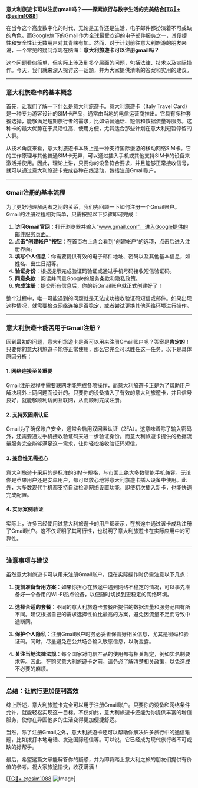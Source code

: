**意大利旅遊卡可以注册gmail吗？——探索旅行与数字生活的完美结合[[TG💪+ @esim1088](https://t.me/s/esim1088)]**

在当今这个高度数字化的时代，无论是工作还是生活，电子邮件都扮演着不可或缺的角色。而Google旗下的Gmail作为全球最受欢迎的电子邮件服务之一，其便捷性和安全性让无数用户对其青睐有加。然而，对于计划前往意大利旅游的朋友来说，一个常见的疑问浮现在脑海：**意大利旅遊卡可以注册gmail吗？** 

这个问题看似简单，但实际上涉及到多个层面的问题，包括法律、技术以及实际操作。今天，我们就来深入探讨这一话题，并为大家提供清晰的答案和实用的建议。

---

### **意大利旅遊卡的基本概念**

首先，让我们了解一下什么是意大利旅遊卡。意大利旅遊卡（Italy Travel Card）是一种专为游客设计的SIM卡产品，通常由当地的电信运营商推出。它具有多种套餐选择，能够满足短期旅行者的需求，比如语音通话、短信和数据流量等服务。这种卡的最大优势在于灵活性高、使用方便，尤其适合那些计划在意大利短暂停留的人群。

从技术角度来看，意大利旅遊卡本质上是一种支持国际漫游的移动网络SIM卡。它的工作原理与其他普通SIM卡无异，可以通过插入手机或其他支持SIM卡的设备来激活并使用。因此，理论上讲，只要你的设备符合要求，并且能够正常接收信号，就可以通过意大利旅遊卡完成各种在线活动，包括注册Gmail账户。

---

### **Gmail注册的基本流程**

为了更好地理解两者之间的关系，我们先回顾一下如何注册一个Gmail账户。Gmail的注册过程相对简单，只需按照以下步骤即可完成：

1. **访问Gmail官网**：打开浏览器并输入“www.gmail.com”，进入Google提供的邮件服务页面。
2. **点击“创建帐户”按钮**：在首页右上角会看到“创建帐户”的选项，点击后进入注册界面。
3. **填写个人信息**：你需要提供有效的电子邮件地址、密码以及其他基本信息，如姓名、出生日期等。
4. **验证身份**：根据提示完成验证码验证或通过手机号码接收短信验证码。
5. **同意条款**：阅读并同意Google的服务条款和隐私政策。
6. **完成注册**：提交所有信息后，你的新Gmail账户就正式创建好了！

整个过程中，唯一可能遇到的问题就是无法成功接收验证码短信或邮件。如果出现这种情况，就需要检查网络连接是否稳定，或者尝试更换其他网络环境进行操作。

---

### **意大利旅遊卡能否用于Gmail注册？**

回到最初的问题，意大利旅遊卡是否可以用来注册Gmail账户呢？答案是**肯定的**！只要你的意大利旅遊卡能够正常使用，那么它完全可以胜任这一任务。以下是具体原因分析：

#### **1. 网络连接至关重要**
Gmail注册过程中需要联网才能完成各项操作，而意大利旅遊卡正是为了帮助用户解决境外上网问题而设计的。只要你的设备插入了有效的意大利旅遊卡，并且信号良好，就能够顺利访问互联网，从而顺利完成注册。

#### **2. 支持双因素认证**
Gmail为了确保账户安全，通常会启用双因素认证（2FA）。这意味着除了输入密码外，还需要通过手机接收验证码来进一步验证身份。而意大利旅遊卡提供的数据流量服务完全能够满足这一需求，让你轻松接收验证码短信。

#### **3. 兼容性无需担心**
意大利旅遊卡采用的是标准的SIM卡规格，与市面上绝大多数智能手机兼容。无论你是苹果用户还是安卓用户，都可以放心地将意大利旅遊卡插入设备中使用。此外，大多数现代手机都支持自动检测网络设置功能，即使初次插入新卡，也能快速完成配置。

#### **4. 实际案例验证**
实际上，许多已经使用过意大利旅遊卡的用户都表示，在旅途中通过该卡成功注册了Gmail账户。这不仅证明了其可行性，也说明了意大利旅遊卡在实际应用中的可靠性。

---

### **注意事项与建议**

虽然意大利旅遊卡可以用来注册Gmail账户，但在实际操作时仍需注意以下几点：

1. **提前准备备用方案**：如果你担心在旅途中遇到网络不稳定的情况，可以事先准备好一个备用的Wi-Fi热点设备，以便随时切换到更稳定的网络环境。
   
2. **选择合适的套餐**：不同的意大利旅遊卡套餐所提供的数据流量和服务范围有所不同。建议根据自己的需求选择性价比最高的方案，避免因流量不足而导致中途断网。

3. **保护个人隐私**：注册Gmail账户时务必妥善保管好相关信息，尤其是密码和验证码。同时，尽量避免在公共场合输入敏感信息，以防泄露。

4. **关注当地法律法规**：每个国家对电信产品的使用都有相关规定，例如实名制要求等。因此，在购买意大利旅遊卡之前，请务必了解清楚相关政策，以免造成不必要的麻烦。

---

### **总结：让旅行更加便利高效**

综上所述，意大利旅遊卡完全可以用于注册Gmail账户。只要你的设备和网络条件允许，就能轻松实现这一目标。不仅如此，意大利旅遊卡还能为你提供丰富的增值服务，使你在异国他乡的生活变得更加便捷舒适。

当然，除了注册Gmail之外，意大利旅遊卡还可以帮助你解决许多旅行中的通信难题，比如拨打本地电话、发送国际短信等。可以说，它已经成为现代旅行者不可或缺的好帮手。

最后，希望这篇文章能解答你的疑惑，并为即将踏上意大利之旅的朋友们提供有价值的参考。祝大家旅途愉快，收获满满！

[[TG💪+ @esim1088](https://t.me/s/esim1088) ![Image](https://i.postimg.cc/4NQfJmqS/Snipaste-2025-05-13-00-14-12.png)]